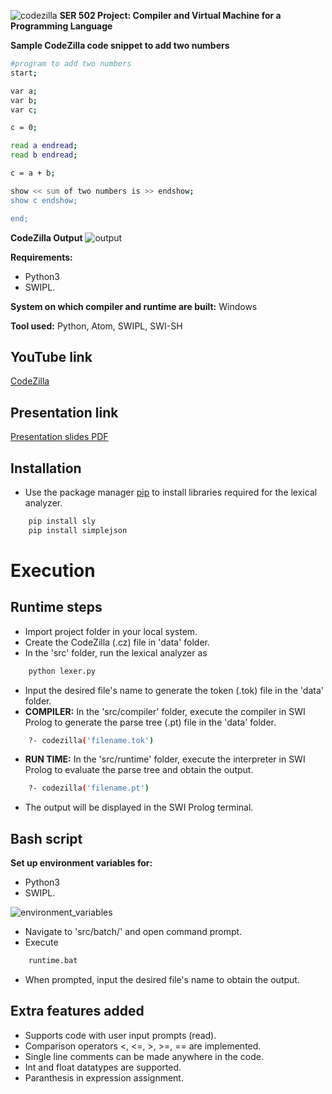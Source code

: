 ![codezilla](codezilla.png)
**SER 502 Project: Compiler and Virtual Machine for a Programming Language**


**Sample CodeZilla code snippet to add two numbers**
```bash
#program to add two numbers
start;

var a;
var b;
var c;

c = 0;

read a endread;
read b endread;

c = a + b;

show << sum of two numbers is >> endshow;
show c endshow;

end;
```

**CodeZilla Output**
![output](codezilla.png)

**Requirements:**
- Python3
- SWIPL.

**System on which compiler and runtime are built:** Windows

**Tool used:** Python, Atom, SWIPL, SWI-SH

## YouTube link
[CodeZilla](https://www.youtube.com/watch?v=pqQUxUurmqc&t=470s)

## Presentation link
[Presentation slides PDF](/doc/Presentation.pdf)

## Installation
- Use the package manager [pip](https://pip.pypa.io/en/stable/) to install libraries required for the lexical analyzer.
```bash
    pip install sly
    pip install simplejson
```

# Execution
## Runtime steps
- Import project folder in your local system.
- Create the CodeZilla (.cz) file in 'data' folder.
- In the 'src' folder, run the lexical analyzer as
```bash
    python lexer.py
```
- Input the desired file's name to generate the token (.tok) file in the 'data' folder.
- **COMPILER:** In the 'src/compiler' folder, execute the compiler in SWI Prolog to generate the parse tree (.pt) file in the 'data' folder.
```bash
    ?- codezilla('filename.tok')
```
- **RUN TIME:** In the 'src/runtime' folder, execute the interpreter in SWI Prolog to evaluate the parse tree and obtain the output.
```bash
    ?- codezilla('filename.pt')
```
- The output will be displayed in the SWI Prolog terminal.


## Bash script
**Set up environment variables for:**
- Python3
- SWIPL.


![environment_variables](environment_variables.PNG)

- Navigate to 'src/batch/' and open command prompt.
- Execute
```bash
    runtime.bat
```
- When prompted, input the desired file's name to obtain the output.

## Extra features added
- Supports code with user input prompts (read).
- Comparison operators <, <=, >, >=, == are implemented.
- Single line comments can be made anywhere in the code.
- Int and float datatypes are supported.
- Paranthesis in expression assignment.
